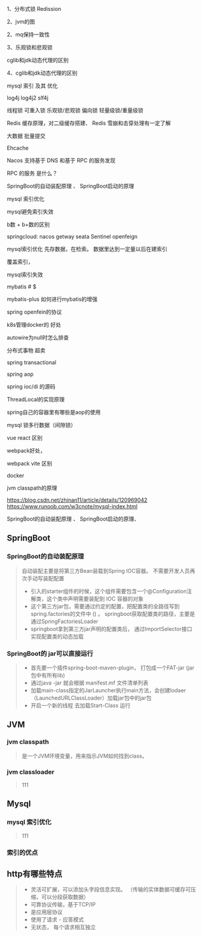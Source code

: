 1、分布式锁
	Redission
	

2、jvm的图

2、mq保持一致性

3、乐观锁和悲观锁

cglib和jdk动态代理的区别


4、cglib和jdk动态代理的区别


mysql 索引 及其 优化

log4j log4j2 slf4j


线程锁 可重入锁  乐观锁/悲观锁  偏向锁  轻量级锁/重量级锁


Redis 缓存原理，对二级缓存搭建、 Redis 雪崩和击穿处理有一定了解

大数据 批量提交

Ehcache


Nacos 支持基于 DNS 和基于 RPC 的服务发现

RPC 的服务 是什么？

SpringBoot的自动装配原理 、  SpringBoot启动的原理


mysql 索引优化

mysql避免索引失效

b数 + b+数的区别

springcloud: nacos getway seata Sentinel openfeign


mysql索引优化
先存数据，在检索。 
数据里达到一定量以后在建索引

覆盖索引，

mysql索引失效

mybatis # $

mybatis-plus 如何进行mybatis的增强

spring openfein的协议

k8s管理docker的 好处

autowire为null时怎么排查

分布式事物 超卖

spring transactional

spring aop

spring ioc/di 的源码

ThreadLocal的实现原理

spring自己的容器里有哪些是aop的使用

mysql 锁多行数据（间隙锁）

vue react 区别

webpack好处， 

webpack vite 区别

docker

jvm classpath的原理

https://blog.csdn.net/zhinan11/article/details/120969042
https://www.runoob.com/w3cnote/mysql-index.html



SpringBoot的自动装配原理 、  SpringBoot启动的原理、



## SpringBoot

### SpringBoot的自动装配原理

> 自动装配主要是将第三方Bean装载到Spring IOC容器。 不需要开发人员再次手动写装配配置
>
> - 引入的starter组件的时候，这个组件需要包含一个@Configuration注解类，这个类中声明需要装配到 IOC 容器的对象
> - 这个第三方jar包，需要通过约定的配置，把配置类的全路径写到 spring.factories的文件中 () 。
>   springboot获取配置类的路径，主要是通过SpringFactoriesLoader
> - springboot拿到第三方jar声明的配置类后， 通过ImportSelector接口实现配置类的动态加载



### SpringBoot的 jar可以直接运行

> - 首先要一个插件spring-boot-maven-plugin， 打包成一个FAT-jar (jar包中有所有lib)
> - 通过java -jar 就会根据 manifest.mf 文件清单列表
> - 加载main-class指定的JarLauncher执行main方法，会创建lodaer（LaunchedURLClassLoader）加载jar包中的jar包
> - 开启一个新的线程 去加载Start-Class 运行





## JVM

### jvm classpath

> 是一个JVM环境变量，用来指示JVM如何找到class。
> 



### jvm classloader

> 111











## Mysql

### mysql 索引优化

>
> 
> 111
> 
> 
>  
> 
> 
> 
>



### 索引的优点

>



















## http有哪些特点

>- 灵活可扩展，可以添加头字段信息实现。 （传输的实体数据可缓存可压缩，可以分段获取数据）
>- 可靠协议传输，基于TCP/IP
>- 是应用层协议
>- 使用了请求 - 应答模式
>- 无状态， 每个请求相互独立
